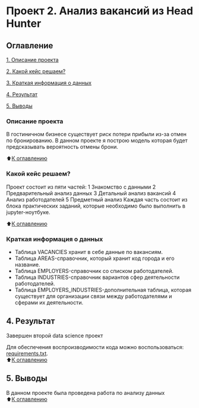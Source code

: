 # Проект 2. Анализ вакансий из Head Hunter

## Оглавление
[1. Описание проекта](https://github.com/PavelLavr/sf_data_science/blob/main/project_2/README.md#%D0%BA%D0%B0%D0%BA%D0%BE%D0%B9-%D0%BA%D0%B5%D0%B9%D1%81-%D1%80%D0%B5%D1%88%D0%B0%D0%B5%D0%BC)

[2. Какой кейс решаем?](https://github.com/PavelLavr/sf_data_science/blob/main/project_2/README.md#%D0%BA%D0%B0%D0%BA%D0%BE%D0%B9-%D0%BA%D0%B5%D0%B9%D1%81-%D1%80%D0%B5%D1%88%D0%B0%D0%B5%D0%BC)

[3. Краткая информация о данных](https://github.com/PavelLavr/sf_data_science/blob/main/project_2/README.md#%D0%BA%D1%80%D0%B0%D1%82%D0%BA%D0%B0%D1%8F-%D0%B8%D0%BD%D1%84%D0%BE%D1%80%D0%BC%D0%B0%D1%86%D0%B8%D1%8F-%D0%BE-%D0%B4%D0%B0%D0%BD%D0%BD%D1%8B%D1%85)

[4. Результат](https://github.com/PavelLavr/sf_data_science/blob/main/project_2/README.md#4-%D1%80%D0%B5%D0%B7%D1%83%D0%BB%D1%8C%D1%82%D0%B0%D1%82)

[5. Выводы](https://github.com/PavelLavr/sf_data_science/blob/main/project_2/README.md#5-%D0%B2%D1%8B%D0%B2%D0%BE%D0%B4%D1%8B)

### Описание проекта

 В гостиничном бизнесе существует риск потери прибыли из-за отмен по бронированию. В данном проекте я построю модель которая будет предсказывать вероятность отмены брони.

 :arrow_up:[К оглавлению](https://github.com/PavelLavr/sf_data_science/blob/main/project_2/README.md#%D0%BE%D0%B3%D0%BB%D0%B0%D0%B2%D0%BB%D0%B5%D0%BD%D0%B8%D0%B5)      


### Какой кейс решаем?

Проект состоит из пяти частей:
1 Знакомство с данными
2 Предварительный анализ данных
3 Детальный анализ вакансий
4 Анализ работодателей
5 Предметный анализ
Каждая часть состоит из блока практических заданий, которые необходимо было выполнить в jupyter-ноутбуке.      
       
:arrow_up:[К оглавлению](https://github.com/PavelLavr/sf_data_science/blob/main/project_2/README.md#%D0%BE%D0%B3%D0%BB%D0%B0%D0%B2%D0%BB%D0%B5%D0%BD%D0%B8%D0%B5)      


### Краткая информация о данных

* Таблица VACANCIES хранит в себе данные по вакансиям.
* Таблица AREAS-справочник, который хранит код города и его название.
* Таблица EMPLOYERS-справочник со списком работодателей.
* Таблица INDUSTRIES-справочник вариантов сфер деятельности работодателей.
* Таблица EMPLOYERS_INDUSTRIES-дополнительная таблица, которая существует для организации связи между работодателями и сферами их деятельности.             
        

## 4. Результат
Завершен второй data science проект

Для обеспечения воспроизводимости кода можно воспользоваться: [requirements.txt](https://github.com/PavelLavr/sf_data_science/commit/067a0ba411570277e4d196862d1bdba6ebfed84b#diff-c6417645bde1f419434424b363e9614ba0bcb8a88282f4bcd55b824a4d4c439a).                
:arrow_up:[К оглавлению](https://github.com/PavelLavr/sf_data_science/blob/main/project_2/README.md#%D0%BE%D0%B3%D0%BB%D0%B0%D0%B2%D0%BB%D0%B5%D0%BD%D0%B8%D0%B5)         


## 5. Выводы

В данном проекте была проведена работа по анализу данных                   
:arrow_up:[К оглавлению](https://github.com/PavelLavr/sf_data_science/blob/main/project_2/README.md#%D0%BE%D0%B3%D0%BB%D0%B0%D0%B2%D0%BB%D0%B5%D0%BD%D0%B8%D0%B5)   